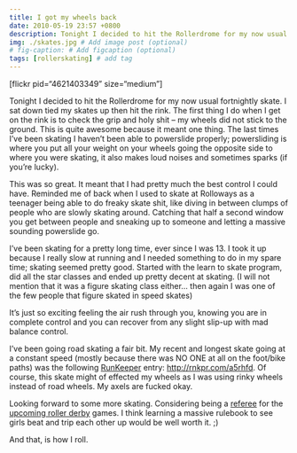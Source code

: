 ```yaml
---
title: I got my wheels back
date: 2010-05-19 23:57 +0800
description: Tonight I decided to hit the Rollerdrome for my now usual fortnightly skate. I sat down tied my skates up then hit the rink. # Add post description (optional)
img: ./skates.jpg # Add image post (optional)
# fig-caption: # Add figcaption (optional)
tags: [rollerskating] # add tag
---
```

[flickr pid=“4621403349” size=“medium”]

Tonight I decided to hit the Rollerdrome for my now usual fortnightly
skate. I sat down tied my skates up then hit the rink. The first thing I
do when I get on the rink is to check the grip and holy shit – my wheels
did not stick to the ground. This is quite awesome because it meant one
thing. The last times I’ve been skating I haven’t been able to
powerslide properly; powersliding is where you put all your weight on
your wheels going the opposite side to where you were skating, it also
makes loud noises and sometimes sparks (if you’re lucky).

This was so great. It meant that I had pretty much the best control I
could have. Reminded me of back when I used to skate at Rolloways as a
teenager being able to do freaky skate shit, like diving in between
clumps of people who are slowly skating around. Catching that half a
second window you get between people and sneaking up to someone and
letting a massive sounding powerslide go.

I’ve been skating for a pretty long time, ever since I was 13. I took it
up because I really slow at running and I needed something to do in my
spare time; skating seemed pretty good. Started with the learn to skate
program, did all the star classes and ended up pretty decent at skating.
(I will not mention that it was a figure skating class either… then
again I was one of the few people that figure skated in speed skates)

It’s just so exciting feeling the air rush through you, knowing you are
in complete control and you can recover from any slight slip-up with mad
balance control.

I’ve been going road skating a fair bit. My recent and longest skate
going at a constant speed (mostly because there was NO ONE at all on the
foot/bike paths) was the following [RunKeeper][] entry:
[<http://rnkpr.com/a5rhfd>][]. Of course, this skate might of effected
my wheels as I was using rinky wheels instead of road wheels. My axels
are fucked okay.

Looking forward to some more skating. Considering being a [referee][]
for the [upcoming roller derby][] games. I think learning a massive
rulebook to see girls beat and trip each other up would be well worth
it. ;)

And that, is how I roll.

  [RunKeeper]: http://www.runkeeper.com
  [<http://rnkpr.com/a5rhfd>]: http://rnkpr.com/a5rhfd%20
  [referee]: http://wftda.com/officiating
  [upcoming roller derby]: http://www.perthrollerderby.com.au/